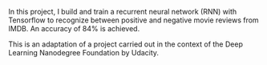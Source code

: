 In this project, I build and train a recurrent neural network (RNN) with Tensorflow to recognize between positive and negative movie reviews from IMDB. An accuracy of 84% is achieved.

This is an adaptation of a project carried out in the context of the Deep Learning Nanodegree Foundation by Udacity.
